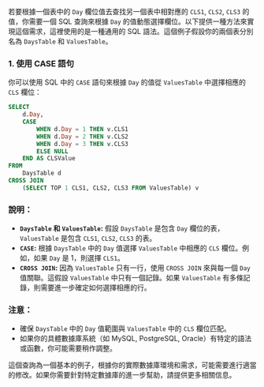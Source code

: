 若要根據一個表中的 `Day` 欄位值去查找另一個表中相對應的 `CLS1`, `CLS2`, `CLS3` 的值，你需要一個 SQL 查詢來根據 `Day` 的值動態選擇欄位。以下提供一種方法來實現這個需求，這裡使用的是一種通用的 SQL 語法。這個例子假設你的兩個表分別名為 `DaysTable` 和 `ValuesTable`。

### 1. 使用 CASE 語句

你可以使用 SQL 中的 `CASE` 語句來根據 `Day` 的值從 `ValuesTable` 中選擇相應的 `CLS` 欄位：

```sql
SELECT 
    d.Day,
    CASE 
        WHEN d.Day = 1 THEN v.CLS1
        WHEN d.Day = 2 THEN v.CLS2
        WHEN d.Day = 3 THEN v.CLS3
        ELSE NULL
    END AS CLSValue
FROM 
    DaysTable d
CROSS JOIN
    (SELECT TOP 1 CLS1, CLS2, CLS3 FROM ValuesTable) v
```

### 說明：

- **`DaysTable` 和 `ValuesTable`:** 假設 `DaysTable` 是包含 `Day` 欄位的表，`ValuesTable` 是包含 `CLS1`, `CLS2`, `CLS3` 的表。
- **`CASE`:** 根據 `DaysTable` 中的 `Day` 值選擇 `ValuesTable` 中相應的 `CLS` 欄位。例如，如果 `Day` 是 1，則選擇 `CLS1`。
- **`CROSS JOIN`:** 因為 `ValuesTable` 只有一行，使用 `CROSS JOIN` 來與每一個 `Day` 值關聯。這假設 `ValuesTable` 中只有一個記錄。如果 `ValuesTable` 有多條記錄，則需要進一步確定如何選擇相應的行。

### 注意：

- 確保 `DaysTable` 中的 `Day` 值範圍與 `ValuesTable` 中的 `CLS` 欄位匹配。
- 如果你的具體數據庫系統（如 MySQL, PostgreSQL, Oracle）有特定的語法或函數，你可能需要稍作調整。

這個查詢為一個基本的例子，根據你的實際數據庫環境和需求，可能需要進行適當的修改。如果你需要針對特定數據庫的進一步幫助，請提供更多相關信息。